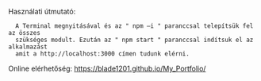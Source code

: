 Használati útmutató:

      A Terminal megnyitásával és az " npm –i " paranccsal telepítsük fel az összes
      szükséges modult. Ezután az " npm start " paranccsal indítsuk el az alkalmazást
      amit a http://localhost:3000 címen tudunk elérni.

Online elérhetőség: https://blade1201.github.io/My_Portfolio/
